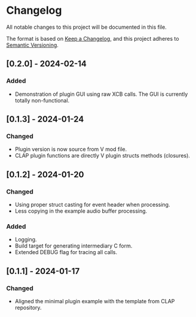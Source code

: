 # Changelog

All notable changes to this project will be documented in this file.

The format is based on [Keep a Changelog](https://keepachangelog.com/en/1.0.0/),
and this project adheres to [Semantic Versioning](https://semver.org/spec/v2.0.0.html).

## [0.2.0] - 2024-02-14
### Added
* Demonstration of plugin GUI using raw XCB calls.
  The GUI is currently totally non-functional.

## [0.1.3] - 2024-01-24
### Changed
* Plugin version is now source from V mod file.
* CLAP plugin functions are directly V plugin structs methods (closures).

## [0.1.2] - 2024-01-20
### Changed
* Using proper struct casting for event header when processing.
* Less copying in the example audio buffer processing.

### Added
* Logging.
* Build target for generating intermediary C form.
* Extended DEBUG flag for tracing all calls.

## [0.1.1] - 2024-01-17

### Changed
- Aligned the minimal plugin example with the template from CLAP repository.

